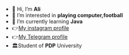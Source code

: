 - 👋 Hi, I’m **Ali**
- 👀 I’m interested in __playing computer,football__
- 🌱 I’m currently learning **Java** 
- 👉[My instagram profile](https://www.instagram.com/ali_me017/)
- 👉[My Telegram profile](https://t.me/ali_me017)
- 🏛️Student of **PDP** University
<!---
alinegmatov57/alinegmatov57 is a ✨ special ✨ repository because its `README.md` (this file) appears on your GitHub profile.
You can click the Preview link to take a look at your changes.
--->
